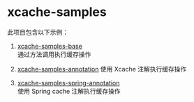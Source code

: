 # xcache-samples

此项目包含以下示例：

1. [xcache-samples-base](https://github.com/patricklaux/xcache-samples/tree/master/xcache-samples-base)  
   通过方法调用执行缓存操作

2. [xcache-samples-annotation](https://github.com/patricklaux/xcache-samples/tree/master/xcache-samples-annotation)
   使用 Xcache 注解执行缓存操作

3. [xcache-samples-spring-annotation](https://github.com/patricklaux/xcache-samples/tree/master/xcache-samples-spring-annotation)  
   使用 Spring cache 注解执行缓存操作


